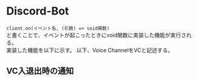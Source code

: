 # Discord-Bot

`client.on(イベント名, (引数) => void関数)`  
と書くことで、イベントが起こったときにvoid関数に実装した機能が実行される。  
実装した機能を以下に示す。
以下、Voice ChannelをVCと記述する。

## VC入退出時の通知
